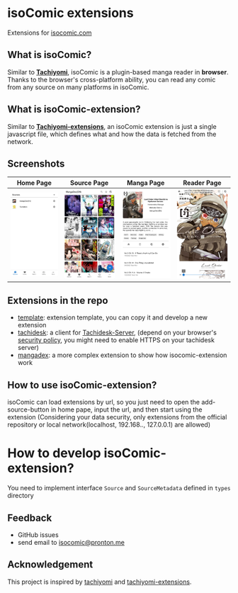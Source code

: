# isoComic extensions

Extensions for [isocomic.com](https://isocomic.com)

## What is isoComic?

Similar to [**Tachiyomi**](https://github.com/tachiyomiorg/tachiyomi), isoComic is a plugin-based manga reader in **browser**. Thanks to the browser's cross-platform ability, you can read any comic from any source on many platforms in isoComic.

## What is isoComic-extension?

Similar to [**Tachiyomi-extensions**](https://github.com/tachiyomiorg/tachiyomi-extensions), an isoComic extension is just a single javascript file, which defines what and how the data is fetched from the network.

## Screenshots
| Home Page | Source Page | Manga Page | Reader Page |
|----|----|----|----|
|![Home Page](https://github.com/isomerase/isocomic-extensions/raw/repo/screenshots/isocomic.com_1.webp)|![Source Page](https://github.com/isomerase/isocomic-extensions/raw/repo/screenshots/isocomic.com_2.webp)|![Manga Page](https://github.com/isomerase/isocomic-extensions/raw/repo/screenshots/isocomic.com_3.webp)|![Reader Page](https://github.com/isomerase/isocomic-extensions/raw/repo/screenshots/isocomic.com_4.webp)|

## Extensions in the repo

- [template](https://isocomic.com/?install_url=https://raw.githubusercontent.com/isomerase/isocomic-extensions/repo/dist/template.min.js): extension template, you can copy it and develop a new extension
- [tachidesk](https://isocomic.com/?install_url=https://raw.githubusercontent.com/isomerase/isocomic-extensions/repo/dist/tachidesk.min.js): a client for [Tachidesk-Server](https://github.com/Suwayomi/Tachidesk-Server), (depend on your browser's [security policy](https://developer.mozilla.org/en-US/docs/Web/Security/Mixed_content), you might need to enable HTTPS on your tachidesk server)
- [mangadex](https://isocomic.com/?install_url=https://raw.githubusercontent.com/isomerase/isocomic-extensions/repo/dist/mangadex.min.js): a more complex extension to show how isocomic-extension work

## How to use isoComic-extension?

isoComic can load extensions by url, so you just need to open the add-source-button in home pape, input the url, and then start using the extension
(Considering your data security, only extensions from the official repository or local network(localhost, 192.168._._, 127.0.0.1) are allowed)

# How to develop isoComic-extension?

You need to implement interface `Source` and `SourceMetadata` defined in `types` directory

## Feedback

- GitHub issues
- send email to [isocomic@pronton.me](mailto:isocomic@pronton.me)

## Acknowledgement

This project is inspired by [tachiyomi](https://github.com/tachiyomiorg/tachiyomi) and [tachiyomi-extensions](https://github.com/tachiyomiorg/tachiyomi-extensions).
